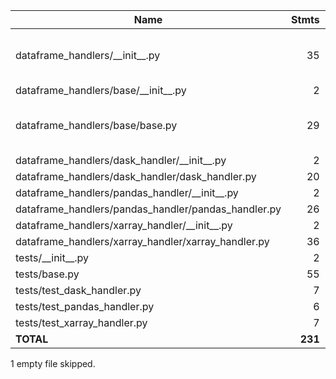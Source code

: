 | Name                                                   |    Stmts |     Miss |   Cover |   Missing |
|------------------------------------------------------- | -------: | -------: | ------: | --------: |
| dataframe\_handlers/\_\_init\_\_.py                    |       35 |        8 |     77% |17-18, 26-27, 35-36, 67, 72 |
| dataframe\_handlers/base/\_\_init\_\_.py               |        2 |        0 |    100% |           |
| dataframe\_handlers/base/base.py                       |       29 |        8 |     72% |27, 45, 58, 71, 91, 95, 99, 115 |
| dataframe\_handlers/dask\_handler/\_\_init\_\_.py      |        2 |        0 |    100% |           |
| dataframe\_handlers/dask\_handler/dask\_handler.py     |       20 |        0 |    100% |           |
| dataframe\_handlers/pandas\_handler/\_\_init\_\_.py    |        2 |        0 |    100% |           |
| dataframe\_handlers/pandas\_handler/pandas\_handler.py |       26 |        0 |    100% |           |
| dataframe\_handlers/xarray\_handler/\_\_init\_\_.py    |        2 |        0 |    100% |           |
| dataframe\_handlers/xarray\_handler/xarray\_handler.py |       36 |        0 |    100% |           |
| tests/\_\_init\_\_.py                                  |        2 |        0 |    100% |           |
| tests/base.py                                          |       55 |        1 |     98% |        25 |
| tests/test\_dask\_handler.py                           |        7 |        0 |    100% |           |
| tests/test\_pandas\_handler.py                         |        6 |        0 |    100% |           |
| tests/test\_xarray\_handler.py                         |        7 |        0 |    100% |           |
|                                              **TOTAL** |  **231** |   **17** | **93%** |           |

1 empty file skipped.
